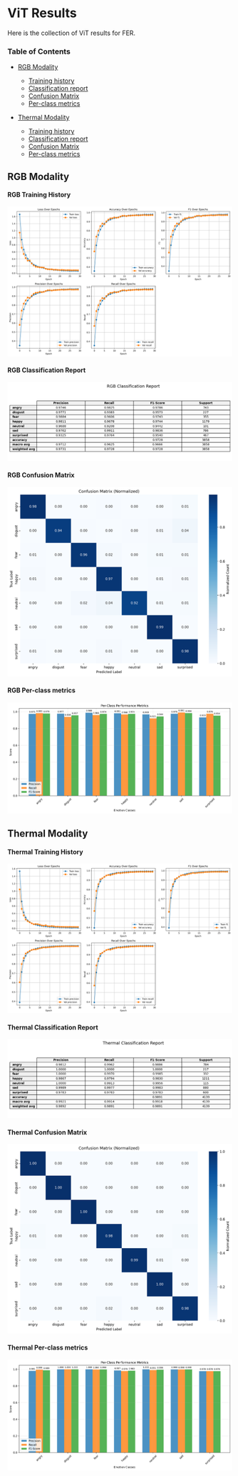 
# ViT Results
Here is the collection of ViT results for FER.


### Table of Contents 
- [RGB Modality](#rgb-modality) 
  - [Training history](#rgb-training-history)
  - [Classification report](#rgb-classification-report)
  - [Confusion Matrix](#rgb-confusion-matrix)
  - [Per-class metrics](#rgb-per-class-metrics) 

- [Thermal Modality](#thermal-modality)
  - [Training history](#thermal-training-history)
  - [Classification report](#thermal-classification-report)
  - [Confusion Matrix](#thermal-confusion-matrix)
  - [Per-class metrics](#thermal-per-class-metrics)

## RGB Modality

#### RGB Training History
<img src="evaluation_results/RGB/30Ep_training_rgb/multimodal_vit_fer_rgb_20250809_152007/training_history.png">

#### RGB Classification Report
<img src="evaluation_results/RGB/30Ep_training_rgb/multimodal_vit_fer_rgb_20250809_152007/rgb_classification_table.png">

#### RGB Confusion Matrix
<img src="evaluation_results/RGB/30Ep_training_rgb/multimodal_vit_fer_rgb_20250809_152007/confusion_matrix_normalized.png">

#### RGB Per-class metrics
<img src="evaluation_results/RGB/30Ep_training_rgb/multimodal_vit_fer_rgb_20250809_152007/per_class_metrics.png">


## Thermal Modality

#### Thermal Training History
<img src="evaluation_results/Thermal/30Ep_training_thermal/multimodal_vit_fer_thermal_20250810_094359/training_history.png">

#### Thermal Classification Report
<img src="evaluation_results/Thermal/30Ep_training_thermal/multimodal_vit_fer_thermal_20250810_094359/thermal_classification_table.png">

#### Thermal Confusion Matrix
<img src="evaluation_results/Thermal/30Ep_training_thermal/multimodal_vit_fer_thermal_20250810_094359/confusion_matrix_normalized.png">

#### Thermal Per-class metrics
<img src="evaluation_results/Thermal/30Ep_training_thermal/multimodal_vit_fer_thermal_20250810_094359/per_class_metrics.png">